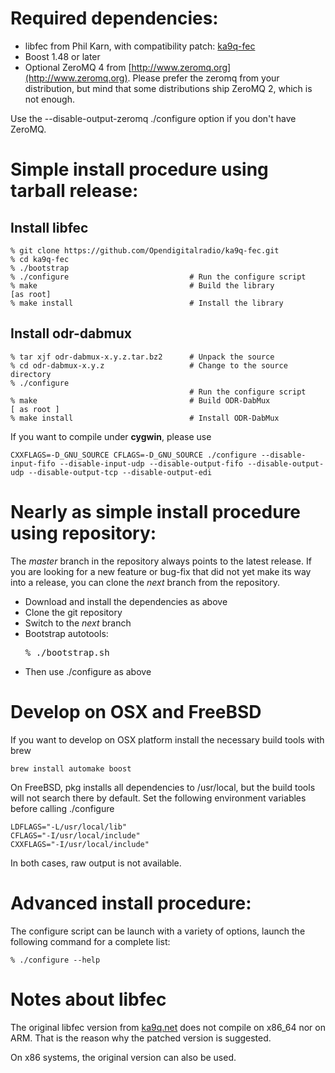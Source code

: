 Required dependencies:
======================

* libfec from Phil Karn, with compatibility patch:
[ka9q-fec](https://github.com/Opendigitalradio/ka9q-fec)
* Boost 1.48 or later
* Optional ZeroMQ 4 from [http://www.zeromq.org](http://www.zeromq.org).
  Please prefer the zeromq from your distribution, but mind that some distributions
  ship ZeroMQ 2, which is not enough.

Use the --disable-output-zeromq ./configure option if you don't have ZeroMQ.

Simple install procedure using tarball release:
===============================================

Install libfec
--------------

    % git clone https://github.com/Opendigitalradio/ka9q-fec.git
    % cd ka9q-fec
    % ./bootstrap
    % ./configure                           # Run the configure script
    % make                                  # Build the library
    [as root]
    % make install                          # Install the library

Install odr-dabmux
------------------

    % tar xjf odr-dabmux-x.y.z.tar.bz2      # Unpack the source
    % cd odr-dabmux-x.y.z                   # Change to the source directory
    % ./configure
                                            # Run the configure script
    % make                                  # Build ODR-DabMux
    [ as root ]
    % make install                          # Install ODR-DabMux

If you want to compile under **cygwin**, please use

    CXXFLAGS=-D_GNU_SOURCE CFLAGS=-D_GNU_SOURCE ./configure --disable-input-fifo --disable-input-udp --disable-output-fifo --disable-output-udp --disable-output-tcp --disable-output-edi

Nearly as simple install procedure using repository:
====================================================

The *master* branch in the repository always points to the
latest release. If you are looking for a new feature or bug-fix
that did not yet make its way into a release, you can clone the
*next* branch from the repository.

* Download and install the dependencies as above
* Clone the git repository
* Switch to the *next* branch
* Bootstrap autotools: <pre>% ./bootstrap.sh</pre>
* Then use ./configure as above

Develop on OSX and FreeBSD
==========================

If you want to develop on OSX platform install the necessary build tools
with brew

    brew install automake boost

On FreeBSD, pkg installs all dependencies to /usr/local, but the build
tools will not search there by default. Set the following environment variables
before calling ./configure

    LDFLAGS="-L/usr/local/lib"
    CFLAGS="-I/usr/local/include"
    CXXFLAGS="-I/usr/local/include"


In both cases, raw output is not available.

Advanced install procedure:
===========================

The configure script can be launch with a variety of options, launch the
following command for a complete list:

    % ./configure --help

Notes about libfec
==================
The original libfec version from
[ka9q.net](http://www.ka9q.net/code/fec/fec-3.0.1.tar.bz2)
does not compile on x86\_64 nor on ARM. That is the reason why the patched
version is suggested.

On x86 systems, the original version can also be used.
